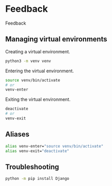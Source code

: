 # Feedback

Feedback

## Managing virtual environments

Creating a virtual environment.

```bash
python3 -m venv venv
```

Entering the virtual environment.

```bash
source venv/bin/activate
# or
venv-enter
```

Exiting the virtual environment.

```bash
deactivate
# or
venv-exit
```

## Aliases

```bash
alias venv-enter="source venv/bin/activate"
alias venv-exit="deactivate"
```

## Troubleshooting

```bash
python -m pip install Django
```
